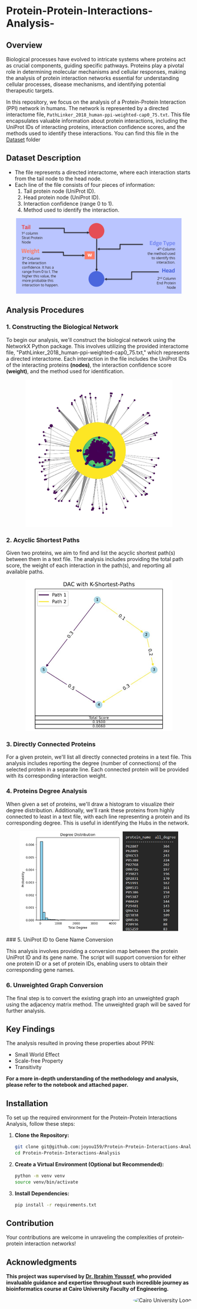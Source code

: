 # Protein-Protein-Interactions-Analysis-

## Overview 

Biological processes have evolved to intricate systems where proteins act as crucial components, guiding specific pathways. Proteins play a pivotal role in determining molecular mechanisms and cellular responses, making the analysis of protein interaction networks essential for understanding cellular processes, disease mechanisms, and identifying potential therapeutic targets.

In this repository, we focus on the analysis of a Protein-Protein Interaction (PPI) network in humans. The network is represented by a directed interactome file, `PathLinker_2018_human-ppi-weighted-cap0_75.txt`. This file encapsulates valuable information about protein interactions, including the UniProt IDs of interacting proteins, interaction confidence scores, and the methods used to identify these interactions. You can find this file in the [Dataset](Dataset) folder

## Dataset Description 

- The file represents a directed interactome, where each interaction starts from the tail node to the head node.
- Each line of the file consists of four pieces of information:
    1. Tail protein node (UniProt ID).
    2. Head protein node (UniProt ID).
    3. Interaction confidence (range 0 to 1).
    4. Method used to identify the interaction.

<p align="center">
  <img src="figs/Dataset_demo.png" alt="Demo of data included in the dataset" title="Demo of data included in the dataset" width="450" />
</p>


## Analysis Procedures  

### 1. Constructing the Biological Network

To begin our analysis, we'll construct the biological network using the NetworkX Python package. This involves utilizing the provided interactome file, "PathLinker_2018_human-ppi-weighted-cap0_75.txt," which represents a directed interactome. Each interaction in the file includes the UniProt IDs of the interacting proteins **(nodes)**, the interaction confidence score **(weight)**, and the method used for identification.

<p align="center">
  <img src="figs/Network.jpg" alt="Spring layout of the biological network" title="Spring layout of the biological network" width="400" />
</p>

### 2. Acyclic Shortest Paths

Given two proteins, we aim to find and list the acyclic shortest path(s) between them in a text file. The analysis includes providing the total path score, the weight of each interaction in the path(s), and reporting all available paths.

<p align="center">
  <img src="figs/shortest_path.jpg" alt="Finding the shortest path between two protiens for pathway signaling" title="Finding the shortest path between two protiens for pathway signaling" width="400" />
</p>

### 3. Directly Connected Proteins

For a given protein, we'll list all directly connected proteins in a text file. This analysis includes reporting the degree (number of connections) of the selected protein in a separate line. Each connected protein will be provided with its corresponding interaction weight.

### 4. Proteins Degree Analysis

When given a set of proteins, we'll draw a histogram to visualize their degree distribution. Additionally, we'll rank these proteins from highly connected to least in a text file, with each line representing a protein and its corresponding degree. This is useful in identifying the Hubs in the network. 



<p align="center">
  <img src="figs/Hubs.png" alt="Degrees distribution" title="Degrees distribution" style="width:55%;  vertical-align:middle;" />
  <img src="figs/Hubs_report.png" alt="Finding the hubs in the network" title="Finding the hubs in the network" style="width:30%; vertical-align:middle;" />
</p>
### 5. UniProt ID to Gene Name Conversion

This analysis involves providing a conversion map between the protein UniProt ID and its gene name. The script will support conversion for either one protein ID or a set of protein IDs, enabling users to obtain their corresponding gene names.

### 6. Unweighted Graph Conversion

The final step is to convert the existing graph into an unweighted graph using the adjacency matrix method. The unweighted graph will be saved for further analysis.


## Key Findings
The analysis resulted in proving these properties about PPIN: 
- Small World Effect 
- Scale-free Property
- Transitivity  

**For a more in-depth understanding of the methodology and analysis, please refer to the notebook and attached paper.**


## Installation

To set up the required environment for the Protein-Protein Interactions Analysis, follow these steps:

1. **Clone the Repository:**
    ```bash
    git clone git@github.com:joyou159/Protein-Protein-Interactions-Analysis-.git
    cd Protein-Protein-Interactions-Analysis
    ```

2. **Create a Virtual Environment (Optional but Recommended):**
    ```bash
    python -m venv venv
    source venv/bin/activate   
    ```

3. **Install Dependencies:**
    ```bash
    pip install -r requirements.txt
    ```

## Contribution

 Your contributions are welcome in unraveling the complexities of protein-protein interaction networks!


## Acknowledgments

**This project was supervised by [Dr. Ibrahim Youssef](https://github.com/Ibrahim-Youssef), who provided invaluable guidance and expertise throughout such incredible journey as bioinformatics course at Cairo University Faculty of Engineering.**

<div style="text-align: right">
    <img src="https://imgur.com/Wk4nR0m.png" alt="Cairo University Logo" width="100" style="border-radius: 50%;"/>
</div>


